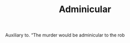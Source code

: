 ---
title: Adminicular
permalink: "/definitions/adminicular.html"
body: Auxiliary to. “The murder would be adminicular to the rob
published_at: '2018-07-07'
layout: post
---